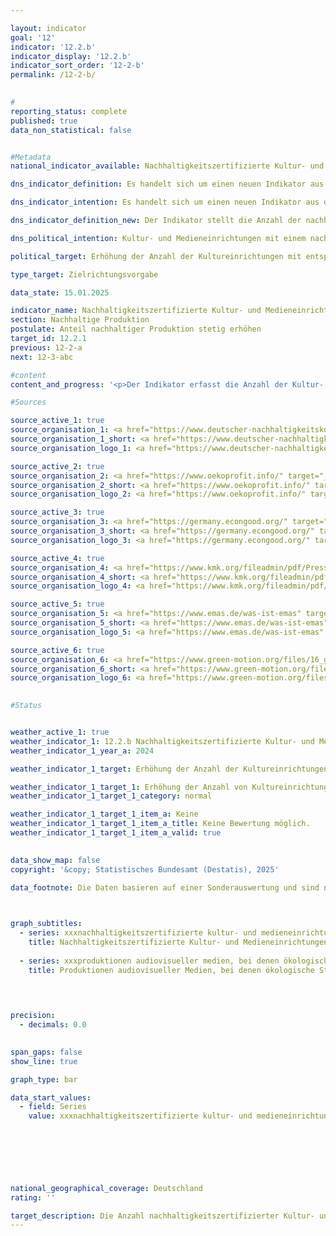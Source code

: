```yaml
---

layout: indicator        
goal: '12'        
indicator: '12.2.b'        
indicator_display: '12.2.b'        
indicator_sort_order: '12-2-b'        
permalink: /12-2-b/        
        

#
reporting_status: complete        
published: true        
data_non_statistical: false        


#Metadata        
national_indicator_available: Nachhaltigkeitszertifizierte Kultur- und Medieneinrichtungen        

dns_indicator_definition: Es handelt sich um einen neuen Indikator aus der Weiterentwicklung 2025&nbsp;der Deutschen Nachhaltigkeitsstrategie.        

dns_indicator_intention: Es handelt sich um einen neuen Indikator aus der Weiterentwicklung 2025&nbsp;der Deutschen Nachhaltigkeitsstrategie.        

dns_indicator_definition_new: Der Indikator stellt die Anzahl der nachhaltigkeitszertifizierten Kultur- und Medieneinrichtungen dar.        

dns_political_intention: Kultur- und Medieneinrichtungen mit einem nachweisbaren Beitrag zur Nachhaltigkeit haben einen erfolgreichen internen Transformationsprozess durchgeführt und tragen darüber hinaus angesichts ihrer besonderen kommunikativen Funktion mit ihren Narrativen auch zur gesellschaftlichen Sensibilisierung in verschiedenen soziokulturellen Milieus bei.        

political_target: Erhöhung der Anzahl der Kultureinrichtungen mit entsprechenden Zertifikaten bis 2030        

type_target: Zielrichtungsvorgabe        

data_state: 15.01.2025        

indicator_name: Nachhaltigkeitszertifizierte Kultur- und Medieneinrichtungen        
section: Nachhaltige Produktion        
postulate: Anteil nachhaltiger Produktion stetig erhöhen        
target_id: 12.2.1        
previous: 12-2-a        
next: 12-3-abc        

#content         
content_and_progress: '<p>Der Indikator erfasst die Anzahl der Kultur- und Medieneinrichtungen, die eine Nachhaltigkeitszertifizierung erhalten haben. Da nicht das gesamte Spektrum aller Kultur- und Medieneinrichtungen erfasst werden kann, beschränkt sich der Indikator auf öffentlich geförderte Einrichtungen in den Bereichen Theater, Konzerthäuser und Orchester, Bibliotheken, Archive, Museen und Kunsthallen, Besucherzentren, Musikclubs, Festivals, Veranstaltungshäuser und öffentlich zugängliche Kulturerbestätten. Kulturelle Bildungseinrichtungen wie Musikschulen werden nicht berücksichtigt.<br><br>Angesichts der Heterogenität der Kultur- und Medienlandschaft konzentriert sich der Indikator auf Zertifikate und Managementsysteme, die verschiedene Aspekte der Nachhaltigkeit abdecken. Hierzu zählen unter anderem der Deutsche Nachhaltigkeitskodex (DNK), Ökoprofit, Gemeinwohl-Ökonomie, KlimaBilanzKultur (KBK) und KlimaBilanzKultur+&nbsp;(KBK+), Eco Management and Audit Scheme (<abbr title="Eco-Management and Audit Scheme (Umweltmanagementsystem)" tabindex="0">EMAS</abbr>) sowie die Anwendung folgender Managementsysteme: ISO 14001&nbsp;(internationale Umweltmanagementsystemnorm), ISO 20121-24&nbsp;(Nachhaltigkeitsmanagementsysteme für Veranstaltungen), ISO 50001&nbsp;(internationale Energiemanagementnorm) und ISO 50005&nbsp;(Leitlinien für eine stufenweise Einführung von Energiemanagementsystemen).<br><br>Kultur- und Medieneinrichtungen, die mindestens eines dieser Zertifikate oder Managementsysteme erfüllen, werden zusammengefasst. Aufgrund der Vielzahl an Zertifikaten und Managementsystemen kann es zu Überschneidungen mit anderen Indikatoren der Deutschen Nachhaltigkeitsstrategie (<abbr title="Deutsche Nachhaltigkeitsstrategie" tabindex="0">DNS</abbr>) kommen, wie beispielsweise der freiwilligen Nachhaltigkeitsberichterstattung von Unternehmen nach dem Deutschen Nachhaltigkeitskodex (DNK) (<a href="https://dns-indikatoren.de/8-6">Indikator 8.6</a>) und der Anzahl von <abbr title="Eco-Management and Audit Scheme (Umweltmanagementsystem)" tabindex="0">EMAS</abbr>-zertifizierten Unternehmen ((<a href="https://dns-indikatoren.de/12-2-a">Indikator 12.2.a</a>)).<br><br>Die ungewichtete Summierung über sowohl größenmäßig als auch hinsichtlich ihrer Ausrichtung sehr heterogene Kultur- und Medieneinrichtungen, die sich teils unterschiedlich ausgerichteten Zertifikaten und Managementsystemen verpflichtet haben, schränkt die Aussagekraft des Indikators hinsichtlich der sozialen und ökologischen Ausrichtung der Kulturproduktion ein. Der Indikator ermöglicht höchstens eine zukünftige Einschätzung, ob sich das Engagement von Kultur- und Medieneinrichtungen in Bezug auf Nachhaltigkeitsthemen im Allgemeinen erhöht. Zudem gibt die Berufung auf ein Zertifikat oder Managementsystem nur indirekt Aufschluss über den tatsächlichen Umfang der ökologischen und sozialen Auswirkung des Kulturbetriebs.<br><br>Die berücksichtigten Zertifikate und Managementsysteme beziehen sich größtenteils nicht explizit auf den kulturellen Bereich, sondern behandeln allgemeine Aspekte des nachhaltigen Wirtschaftens und Produzierens. Der Indikator berücksichtigt nicht den Schutz von Kultur oder einen nachhaltigen Umgang mit kulturellen Inhalten, sondern beleuchtet die Nachhaltigkeitsaspekte der kulturellen Einrichtungen. Eine besondere kommunikative Funktion der Kultur, die zur gesellschaftlichen Sensibilisierung in verschiedenen soziokulturellen Milieus beitragen soll, wird durch den Indikator nur indirekt berücksichtigt, da die genannten Zertifizierungen nicht die inhaltlichen Aussagen der Kulturprodukte, sondern deren Produktion und Bereitstellung fokussieren. Auch kann nicht zwangsläufig darauf geschlossen werden, dass die Zielgruppen kultureller Einrichtungen durch eine nachhaltige Ausrichtung derselben tatsächlich in ihren Handlungen beeinflusst werden. Vielmehr könnte ein nachhaltiges Kulturangebot vermehrt ein Milieu ansprechen, das ohnehin bereits für die jeweiligen Themen sensibilisiert ist.<br><br>Im Jahr 2024&nbsp;wurden 77&nbsp;Kultur- und Medieneinrichtungen mit mindestens einem Nachhaltigkeitszertifikat erfasst. Die genaue Grundgesamtheit der öffentlich geförderten Kultur- und Medieneinrichtungen in Deutschland ist nicht bekannt, jedoch existieren allein fast 9&nbsp;000&nbsp;Bibliotheken, über 6&nbsp;000&nbsp;Museen und mehr als 600&nbsp;Spielstätten öffentlicher Theater. Dies verdeutlicht, dass die absolute Anzahl der nachhaltigkeitszertifizierten Kultur- und Medieneinrichtungen in relativer Betrachtung im Promillebereich liegt, was auf ein erhebliches Steigerungspotenzial in diesem Bereich hinweist.<br><br>Aus verschiedenen Gründen sind audiovisuelle Produkte nicht im Indikator enthalten. Für die Produktion von deutschen Kino-, TV- und Online-/Video on Demand-Produktionen existieren ökologische Standards, die Aspekte wie Energieeinsatz, Transport, Unterbringung und Verpflegung sowie den Einsatz und die Nutzung von Material betreffen. Seit dem 1. März 2023&nbsp;ist die Einhaltung dieser Standards verpflichtend, um eine Förderung aus Bundesmitteln zu erhalten. In den ersten sechs Monaten nach Einführung der verpflichtenden Einhaltung wurde diese für insgesamt 82&nbsp;audiovisuelle Produktionen nachgewiesen. Im Zeitraum vom 1. September 2023&nbsp;bis zum 30. August 2024&nbsp;folgten weitere 234&nbsp;Produktionen.<br><br>Die Datenerhebung begann erst im Jahr 2024. Daher ist es zum jetzigen Zeitpunkt noch nicht möglich, den Indikator in Bezug auf das politisch festgelegte Ziel, die Anzahl nachhaltigkeitszertifizierter Kultur- und Medieneinrichtungen zu steigern, zu bewerten.</p>'                

#Sources        

source_active_1: true
source_organisation_1: <a href="https://www.deutscher-nachhaltigkeitskodex.de/" target="_blank" onclick="return confirm_alert('vom DNK', 'De')">Deutscher Nachhaltigkeitskodex (DNK)</a>
source_organisation_1_short: <a href="https://www.deutscher-nachhaltigkeitskodex.de/" target="_blank" onclick="return confirm_alert('vom DNK', 'De')">Deutscher Nachhaltigkeitskodex (DNK)</a>
source_organisation_logo_1: <a href="https://www.deutscher-nachhaltigkeitskodex.de/" target="_blank" onclick="return confirm_alert('vom DNK', 'De')"><img src="https://dnsTestEnvironment.github.io/dns-indicators/public/OrgImgDe/dnk.png" alt="Deutscher Nachhaltigkeitskodex (DNK)" title=" Klicken Sie hier um zur Homepage der Organisation Deutscher Nachhaltigkeitskodex (DNK) zu gelangen." style="height:60px; width:148px; border:transparent"/></a>

source_active_2: true
source_organisation_2: <a href="https://www.oekoprofit.info/" target="_blank" onclick="return confirm_alert('von Ökoprofit', 'De')">Ökoprofit</a>
source_organisation_2_short: <a href="https://www.oekoprofit.info/" target="_blank" onclick="return confirm_alert('von Ökoprofit', 'De')">Ökoprofit</a>
source_organisation_logo_2: <a href="https://www.oekoprofit.info/" target="_blank" onclick="return confirm_alert('von Ökoprofit', 'De')"><img src="https://dnsTestEnvironment.github.io/dns-indicators/public/OrgImgDe/oeko.png" alt="Ökoprofit" title=" Klicken Sie hier um zur Homepage der Organisation Ökoprofit zu gelangen." style="height:60px; width:148px; border:transparent"/></a>

source_active_3: true
source_organisation_3: <a href="https://germany.econgood.org/" target="_blank" onclick="return confirm_alert('der Gemeinwohl-Ökonomie', 'De')">Gemeinwohl-Ökonomie</a>
source_organisation_3_short: <a href="https://germany.econgood.org/" target="_blank" onclick="return confirm_alert('der Gemeinwohl-Ökonomie', 'De')">Gemeinwohl-Ökonomie</a>
source_organisation_logo_3: <a href="https://germany.econgood.org/" target="_blank" onclick="return confirm_alert('der Gemeinwohl-Ökonomie', 'De')"><img src="https://dnsTestEnvironment.github.io/dns-indicators/public/OrgImgDe/gwoe.png" alt="Gemeinwohl-Ökonomie" title=" Klicken Sie hier um zur Homepage der Organisation Gemeinwohl-Ökonomie zu gelangen." style="height:60px; width:148px; border:transparent"/></a>

source_active_4: true
source_organisation_4: <a href="https://www.kmk.org/fileadmin/pdf/PresseUndAktuelles/2023/Anleitung_zum_CO2-Kulturrechner.pdf" target="_blank" onclick="return confirm_alert('von KlimaBilanzKultur', 'De')">KlimaBilanzKultur und KlimaBilanzKultur+</a>
source_organisation_4_short: <a href="https://www.kmk.org/fileadmin/pdf/PresseUndAktuelles/2023/Anleitung_zum_CO2-Kulturrechner.pdf" target="_blank" onclick="return confirm_alert('von KlimaBilanzKultur', 'De')">KlimaBilanzKultur und KlimaBilanzKultur+</a>
source_organisation_logo_4: <a href="https://www.kmk.org/fileadmin/pdf/PresseUndAktuelles/2023/Anleitung_zum_CO2-Kulturrechner.pdf" target="_blank" onclick="return confirm_alert('von KlimaBilanzKultur', 'De')"><img src="https://dnsTestEnvironment.github.io/dns-indicators/public/OrgImgDe/-.png" alt="KlimaBilanzKultur und KlimaBilanzKultur+" title=" Klicken Sie hier um zur Homepage der Organisation KlimaBilanzKultur und KlimaBilanzKultur+ zu gelangen." style="height:60px; width:148px; border:transparent"/></a>

source_active_5: true
source_organisation_5: <a href="https://www.emas.de/was-ist-emas" target="_blank" onclick="return confirm_alert('von EMAS', 'De')">Umweltmanagementsystem (EMAS)</a>
source_organisation_5_short: <a href="https://www.emas.de/was-ist-emas" target="_blank" onclick="return confirm_alert('von EMAS', 'De')">Umweltmanagementsystem (EMAS)</a>
source_organisation_logo_5: <a href="https://www.emas.de/was-ist-emas" target="_blank" onclick="return confirm_alert('von EMAS', 'De')"><img src="https://dnsTestEnvironment.github.io/dns-indicators/public/OrgImgDe/emas.png" alt="Umweltmanagementsystem (EMAS)" title=" Klicken Sie hier um zur Homepage der Organisation Umweltmanagementsystem (EMAS) zu gelangen." style="height:60px; width:148px; border:transparent"/></a>

source_active_6: true
source_organisation_6: <a href="https://www.green-motion.org/files/16_green_motion/Dokumente/20241209_OEkologische_Standards_UEbergangsfassung_Januar_2025.pdf" target="_blank" onclick="return confirm_alert('von Ökologische Standards für deutsche Kino-, TV- und Online-/Vod-Produktionen', 'De')">Ökologische Standards für deutsche Kino-, TV- und Online-/Vod-Produktionen</a>
source_organisation_6_short: <a href="https://www.green-motion.org/files/16_green_motion/Dokumente/20241209_OEkologische_Standards_UEbergangsfassung_Januar_2025.pdf" target="_blank" onclick="return confirm_alert('von Ökologische Standards für deutsche Kino-, TV- und Online-/Vod-Produktionen', 'De')">Ökologische Standards für deutsche Kino-, TV- und Online-/Vod-Produktionen</a>
source_organisation_logo_6: <a href="https://www.green-motion.org/files/16_green_motion/Dokumente/20241209_OEkologische_Standards_UEbergangsfassung_Januar_2025.pdf" target="_blank" onclick="return confirm_alert('von Ökologische Standards für deutsche Kino-, TV- und Online-/Vod-Produktionen', 'De')"><img src="https://dnsTestEnvironment.github.io/dns-indicators/public/OrgImgDe/-.png" alt="Ökologische Standards für deutsche Kino-, TV- und Online-/Vod-Produktionen" title=" Klicken Sie hier um zur Homepage der Organisation Ökologische Standards für deutsche Kino-, TV- und Online-/Vod-Produktionen zu gelangen." style="height:60px; width:148px; border:transparent"/></a>
        

#Status        


weather_active_1: true
weather_indicator_1: 12.2.b Nachhaltigkeitszertifizierte Kultur- und Medieneinrichtungen
weather_indicator_1_year_a: 2024

weather_indicator_1_target: Erhöhung der Anzahl der Kultureinrichtungen mit entsprechenden Zertifikaten bis 2030

weather_indicator_1_target_1: Erhöhung der Anzahl von Kultureinrichtungen mit entsprechenden Zertifikaten bis 2030
weather_indicator_1_target_1_category: normal

weather_indicator_1_target_1_item_a: Keine
weather_indicator_1_target_1_item_a_title: Keine Bewertung möglich.
weather_indicator_1_target_1_item_a_valid: true        
        

data_show_map: false        
copyright: '&copy; Statistisches Bundesamt (Destatis), 2025'        

data_footnote: Die Daten basieren auf einer Sonderauswertung und sind nicht öffentlich zugänglich.        

        

graph_subtitles: 
  - series: xxxnachhaltigkeitszertifizierte kultur- und medieneinrichtungen
    title: Nachhaltigkeitszertifizierte Kultur- und Medieneinrichtungen
    
  - series: xxxproduktionen audiovisueller medien, bei denen ökologische standards eingehalten wurden
    title: Produktionen audiovisueller Medien, bei denen ökologische Standards eingehalten wurden
            

        

precision: 
  - decimals: 0.0
            

span_gaps: false        
show_line: true        

graph_type: bar                

data_start_values: 
  - field: Series
    value: xxxnachhaltigkeitszertifizierte kultur- und medieneinrichtungen        

        

        

                        

national_geographical_coverage: Deutschland                
rating: ''        

target_description: Die Anzahl nachhaltigkeitszertifizierter Kultur- und Medieneinrichtungen soll steigen.<br><br>Keine Bewertung möglich. Zu wenig Datenpunkte.        
---
```


